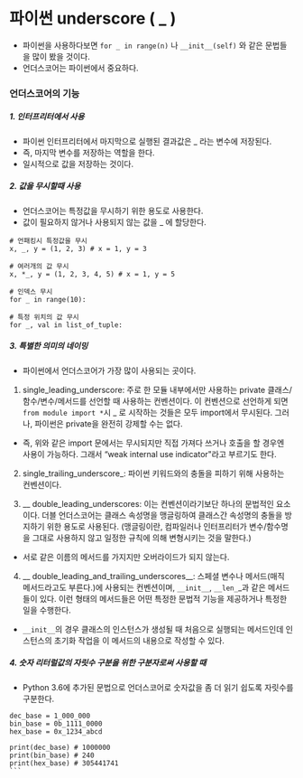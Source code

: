 # 파이썬 underscore ( _ )

- 파이썬을 사용하다보면 ```for _ in range(n)``` 나 ```__init__(self)``` 와 같은 문법들을 많이 봤을 것이다. 
- 언더스코어는 파이썬에서 중요하다. 

### 언더스코어의 기능

##### 1. 인터프리터에서 사용 
- 파이썬 인터프리터에서 마지막으로 실행된 결과값은 _ 
라는 변수에 저장된다. 
- 즉, 마지막 변수를 저장하는 역할을 한다. 
- 일시적으로 값을 저장하는 것이다. 

##### 2. 값을 무시할때 사용
- 언더스코어는 특정값을 무시하기 위한 용도로 사용한다. 
- 값이 필요하지 않거나 사용되지 않는 값을 _ 에 할당한다.

```
# 언패킹시 특정값을 무시
x, _, y = (1, 2, 3) # x = 1, y = 3

# 여러개의 값 무시
x, *_, y = (1, 2, 3, 4, 5) # x = 1, y = 5

# 인덱스 무시
for _ in range(10):

# 특정 위치의 값 무시
for _, val in list_of_tuple:

```

##### 3. 특별한 의미의 네이밍
- 파이썬에서 언더스코어가 가장 많이 사용되는 곳이다.

1. single_leading_underscore: 주로 한 모듈 내부에서만 사용하는 private 클래스/함수/변수/메서드를 선언할 때 사용하는 컨벤션이다. 이 컨벤션으로 선언하게 되면 ```from module import *```시 _ 로 시작하는 것들은 모두 import에서 무시된다. 그러나, 파이썬은 private을 완전히 강제할 수는 없다. 

- 즉, 위와 같은 import 문에서는 무시되지만 직접 가져다 쓰거나 호출을 할 경우엔 사용이 가능하다. 그래서 “weak internal use indicator"라고 부르기도 한다.

2. single_trailing_underscore_: 파이썬 키워드와의 충돌을 피하기 위해 사용하는 컨벤션이다. 

3. __ double_leading_underscores: 이는 컨벤션이라기보단 하나의 문법적인 요소이다. 더블 언더스코어는 클래스 속성명을 맹글링하여 클래스간 속성명의 충돌을 방지하기 위한 용도로 사용된다. (맹글링이란, 컴파일러나 인터프리터가 변수/함수명을 그대로 사용하지 않고 일정한 규칙에 의해 변형시키는 것을 말한다.) 

- 서로 같은 이름의 메서드를 가지지만 오버라이드가 되지 않는다.

4. __ double_leading_and_trailing_underscores__: 스페셜 변수나 메서드(매직 메서드라고도 부른다.)에 사용되는 컨벤션이며, ```__init__```, ```__len_```_과 같은 메서드들이 있다. 이런 형태의 메서드들은 어떤 특정한 문법적 기능을 제공하거나 특정한 일을 수행한다. 
- ```__init__```의 경우 클래스의 인스턴스가 생성될 때 처음으로 실행되는 메서드인데 인스턴스의 초기화 작업을 이 메서드의 내용으로 작성할 수 있다.


##### 4. 숫자 리터럴값의 자릿수 구분을 위한 구분자로써 사용할 때
- Python 3.6에 추가된 문법으로 언더스코어로 숫자값을 좀 더 읽기 쉽도록 자릿수를 구분한다.

````
dec_base = 1_000_000
bin_base = 0b_1111_0000
hex_base = 0x_1234_abcd

print(dec_base) # 1000000
print(bin_base) # 240
print(hex_base) # 305441741
```
